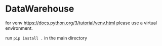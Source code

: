 # DataWarehouse

for venv
https://docs.python.org/3/tutorial/venv.html
please use a virtual environment.

run `pip install .` in the main directory

